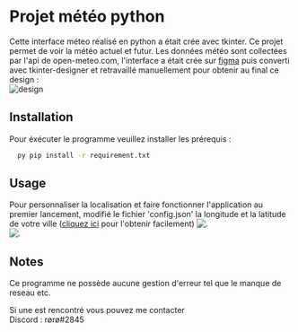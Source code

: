 # Projet météo python

Cette interface méteo réalisé en python a était crée avec tkinter. Ce projet permet de voir la météo actuel et futur. Les données météo sont collectées par l'api de open-meteo.com, l'interface a était crée sur [figma](https://www.figma.com/file/K40C7g1iwF7TRup4T8VJ2m/meteo-app?node-id=0%3A1&t=rqOlI5w4Ve6aj1QQ-1 "") puis converti avec tkinter-designer et retravaillé manuellement pour obtenir au final ce design :  
![design](https://i.ibb.co/qFzzDWr/Projet-m-t-o.jpg)
## Installation

Pour éxécuter le programme veuillez installer les prérequis :

```bash
  py pip install -r requirement.txt
```
    
## Usage
Pour personnaliser la localisation et faire fonctionner l'application au premier lancement, modifié le fichier 'config.json' la longitude et la latitude de votre ville ([cliquez ici](https://www.coordonnees-gps.fr/ "") pour l'obtenir facilement)
![.](https://github.com/roro627/projet-meteo/ressource_readme/get_coord.jpg?raw=true)  
![.](https://github.com/roro627/projet-meteo/blob/ressource_readme/config_exemple.jpg?raw=true) 
## Notes
Ce programme ne possède aucune gestion d'erreur tel que le manque de reseau etc.  
  
Si une est rencontré vous pouvez me contacter  
Discord : rørø#2845
